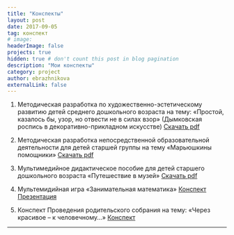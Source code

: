 ```yaml
---
title: "Конспекты"
layout: post
date: 2017-09-05
tag: конспект
# image: 
headerImage: false
projects: true
hidden: true # don't count this post in blog pagination
description: "Мои конспекты"
category: project
author: ebrazhnikova
externalLink: false
---
```


1. Методическая разработка по художественно-эстетическому развитию детей среднего дошкольного возраста на тему: «Простой, казалось бы, узор, но отвести не в силах взор» (Дымковская роспись в декоративно-прикладном искусстве) <a href="/assets/documents/conspectUzor.pdf" target="_blank">Скачать pdf</a>

2. Методическая разработка непосредственной образовательной деятельности для детей старшей группы на тему «Марьюшкины помощники» <a href="/assets/documents/conspMarPomosh.pdf" target="_blank">Скачать pdf</a>

3. Мультимедийное дидактическое пособие для детей старшего дошкольного возраста «Путешествие в музей» <a href="/assets/documents/multPosobie.pdf" target="_blank">Скачать pdf</a>

4. Мультемидийная игра «Занимательная математика» <a href="/assets/documents/conspectMath.pdf" target="_blank">Конспект</a> <a href="/assets/documents/presentMath.pdf" target="_blank">Презентация</a>

5. Конспект Проведения родительского собрания на тему: «Через красивое – к человечному…» <a href="/assets/documents/rodSobranie.pdf" target="_blank">Конспект</a>

---
